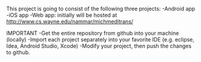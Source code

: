 This project is going to consist of the following three projects:
-Android app
-iOS app
-Web app: initially will be hosted at http://www.cs.wayne.edu/nammar/michmeditrans/

IMPORTANT
-Get the entire repository from github into your machine (locally)
-Import each project separately into your favorite IDE (e.g. eclipse, Idea, Android Studio, Xcode)
-Modify your project, then push the changes to github.
